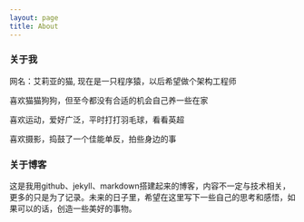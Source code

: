 ```yaml
---
layout: page
title: About
---
```



### 关于我
网名：艾莉亚的猫,
现在是一只程序猿，以后希望做个架构工程师

喜欢猫猫狗狗，但至今都没有合适的机会自己养一些在家

喜欢运动，爱好广泛，平时打打羽毛球，看看英超

喜欢摄影，捣鼓了一个佳能单反，拍些身边的事


### 关于博客
这是我用github、jekyll、markdown搭建起来的博客，内容不一定与技术相关，更多的只是为了记录。未来的日子里，希望在这里写下一些自己的思考和感悟，如果可以的话，创造一些美好的事物。

